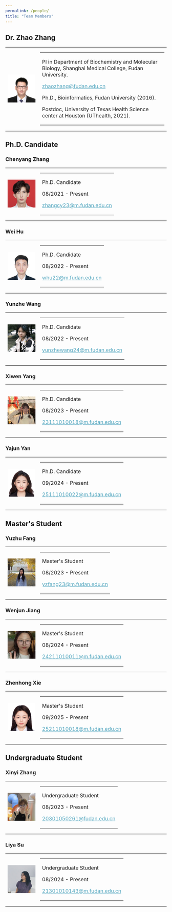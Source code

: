 ```yaml
---
permalink: /people/
title: "Team Members"
---
```


## Dr. Zhao Zhang

<table width="100%" frame="void" rules="none" >
    <tr>
        <td width="20%" height="100%">
            <img src="/images/zz.jpg" width="150px">
        </td>
        <td width="80%">
            <table frame="void" rules="none" >
                <tr>
                    <td align="left">
                        <p style="font-size: 16px;">PI in Department of Biochemistry and Molecular Biology, Shanghai Medical College, Fudan University.</p>
                        <p style="font-size: 16px;"><a href="mailto:zhaozhang@fudan.edu.cn" style="text-decoration:underline;color:#50A5BE;">zhaozhang@fudan.edu.cn</a></p>
                        <p style="font-size: 16px;">Ph.D., Bioinformatics, Fudan University (2016).</p>
                        <p style="font-size: 16px;">Postdoc, University of Texas Health Science center at Houston (UThealth, 2021).</p>
                    </td>
                </tr>
            </table>
        </td>
    </tr>
</table>

## Ph.D. Candidate
### Chenyang Zhang

<table width="100%" frame="void" rules="none" >
    <tr>
        <td width="20%" height="100%">
            <img src="/images/cyz.jpg" width="150px">
        </td>
        <td width="80%">
            <table frame="void" rules="none" >
                <tr>
                    <td align="left">
                        <p style="font-size: 16px;">Ph.D. Candidate</p>
                        <p style="font-size: 16px;">08/2021 - Present</p>
                        <p style="font-size: 16px;"><a href="mailto:zhangcy23@m.fudan.edu.cn" style="text-decoration:underline;color:#50A5BE;">zhangcy23@m.fudan.edu.cn</a></p>
                    </td>
                </tr>
            </table>
        </td>
    </tr>
</table>

### Wei Hu

<table width="100%" frame=void rules=none >
    <tr>
        <td width="20%" height="100%">
            <img src="/images/wh.jpg" width="150px">
        </td>
        <td width="80%">
            <table frame=void rules=none >
                <tr>
                    <td align="left">
                        <p style="font-size: 16px;">Ph.D. Candidate</p>
                        <p style="font-size: 16px;">08/2022 - Present</p>
                        <p style="font-size: 16px;"><a href="mailto:whu22@m.fudan.edu.cn" style="text-decoration:underline;color:#50A5BE;">whu22@m.fudan.edu.cn</a></p>
                    </td>
                </tr>
            </table>
        </td>
    </tr>
</table>

### Yunzhe Wang

<table width="100%" frame=void rules=none >
    <tr>
        <td width="20%" height="100%">
            <img src="/images/yzw.jpg" width="150px">
        </td>
        <td width="80%">
            <table frame=void rules=none >
                <tr>
                    <td align="left">
                        <p style="font-size: 16px;">Ph.D. Candidate</p>
                        <p style="font-size: 16px;">08/2022 - Present</p>
                        <p style="font-size: 16px;"><a href="mailto:yunzhewang24@m.fudan.edu.cn" style="text-decoration:underline;color:#50A5BE;">yunzhewang24@m.fudan.edu.cn</a></p>
                    </td>
                </tr>
            </table>
        </td>
    </tr>
</table>

### Xiwen Yang

<table width="100%" frame=void rules=none >
    <tr>
        <td width="20%" height="100%">
            <img src="/images/xwy.jpg" width="150px">
        </td>
        <td width="80%">
            <table frame=void rules=none >
                <tr>
                    <td align="left">
                        <p style="font-size: 16px;">Ph.D. Candidate</p>
                        <p style="font-size: 16px;">08/2023 - Present</p>
                        <p style="font-size: 16px;"><a href="mailto:23111010018@m.fudan.edu.cn" style="text-decoration:underline;color:#50A5BE;">23111010018@m.fudan.edu.cn</a></p>
                    </td>
                </tr>
            </table>
        </td>
    </tr>
</table>

### Yajun Yan

<table width="100%" frame=void rules=none >
    <tr>
        <td width="20%" height="100%">
            <img src="/images/yjy.jpg" width="150px">
        </td>
        <td width="80%">
            <table frame=void rules=none >
                <tr>
                    <td align="left">
                        <p style="font-size: 16px;">Ph.D. Candidate</p>
                        <p style="font-size: 16px;">09/2024 - Present</p>
                        <p style="font-size: 16px;"><a href="mailto:25111010022@m.fudan.edu.cn" style="text-decoration:underline;color:#50A5BE;">25111010022@m.fudan.edu.cn</a></p>
                    </td>
                </tr>
            </table>
        </td>
    </tr>
</table>

## Master's Student
### Yuzhu Fang

<table width="100%" frame=void rules=none >
    <tr>
        <td width="20%" height="100%">
            <img src="/images/yzf.jpg" width="150px">
        </td>
        <td width="80%">
            <table frame=void rules=none >
                <tr>
                    <td align="left">
                        <p style="font-size: 16px;">Master's Student</p>
                        <p style="font-size: 16px;">08/2023 - Present</p>
                        <p style="font-size: 16px;"><a href="mailto:yzfang23@m.fudan.edu.cn" style="text-decoration:underline;color:#50A5BE;">yzfang23@m.fudan.edu.cn</a></p>
                    </td>
                </tr>
            </table>
        </td>
    </tr>
</table>

### Wenjun Jiang

<table width="100%" frame=void rules=none >
    <tr>
        <td width="20%" height="100%">
            <img src="/images/wjj.jpg" width="150px">
        </td>
        <td width="80%">
            <table frame=void rules=none >
                <tr>
                    <td align="left">
                        <p style="font-size: 16px;">Master's Student</p>
                        <p style="font-size: 16px;">08/2024 - Present</p>
                        <p style="font-size: 16px;"><a href="mailto:24211010011@m.fudan.edu.cn" style="text-decoration:underline;color:#50A5BE;">24211010011@m.fudan.edu.cn</a></p>
                    </td>
                </tr>
            </table>
        </td>
    </tr>
</table>

### Zhenhong Xie

<table width="100%" frame=void rules=none >
    <tr>
        <td width="20%" height="100%">
            <img src="/images/zhx.jpg" width="150px">
        </td>
        <td width="80%">
            <table frame=void rules=none >
                <tr>
                    <td align="left">
                        <p style="font-size: 16px;">Master's Student</p>
                        <p style="font-size: 16px;">09/2025 - Present</p>
                        <p style="font-size: 16px;"><a href="mailto:25211010018@m.fudan.edu.cn" style="text-decoration:underline;color:#50A5BE;">25211010018@m.fudan.edu.cn</a></p>
                    </td>
                </tr>
            </table>
        </td>
    </tr>
</table>

## Undergraduate Student
### Xinyi Zhang

<table width="100%" frame=void rules=none >
    <tr>
        <td width="20%" height="100%">
            <img src="/images/xyz.jpg" width="150px">
        </td>
        <td width="80%">
            <table frame=void rules=none >
                <tr>
                    <td align="left">
                        <p style="font-size: 16px;">Undergraduate Student</p>
                        <p style="font-size: 16px;">08/2023 - Present</p>
                        <p style="font-size: 16px;"><a href="mailto:20301050261@fudan.edu.cn" style="text-decoration:underline;color:#50A5BE;">20301050261@fudan.edu.cn</a></p>
                    </td>
                </tr>
            </table>
        </td>
    </tr>
</table>

### Liya Su

<table width="100%" frame=void rules=none >
    <tr>
        <td width="20%" height="100%">
            <img src="/images/lys.jpg" width="150px">
        </td>
        <td width="80%">
            <table frame=void rules=none >
                <tr>
                    <td align="left">
                        <p style="font-size: 16px;">Undergraduate Student</p>
                        <p style="font-size: 16px;">08/2024 - Present</p>
                        <p style="font-size: 16px;"><a href="mailto:21301010143@m.fudan.edu.cn" style="text-decoration:underline;color:#50A5BE;">21301010143@m.fudan.edu.cn</a></p>
                    </td>
                </tr>
            </table>
        </td>
    </tr>
</table>

